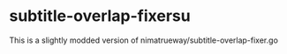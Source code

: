 # subtitle-overlap-fixersu
This is a slightly modded version of nimatrueway/subtitle-overlap-fixer.go
